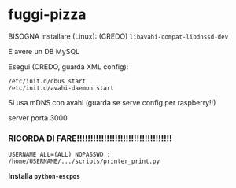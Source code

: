 # fuggi-pizza

BISOGNA installare (Linux): (CREDO) `libavahi-compat-libdnssd-dev`

E avere un DB MySQL

Esegui (CREDO, guarda XML config):

```
/etc/init.d/dbus start
/etc/init.d/avahi-daemon start
```

Si usa mDNS con avahi (guarda se serve config per raspberry!!)

server porta 3000

### RICORDA DI FARE!!!!!!!!!!!!!!!!!!!!!!!!!!!!!!!!!!!

```
USERNAME ALL=(ALL) NOPASSWD : /home/USERNAME/.../scripts/printer_print.py
```

**Installa `python-escpos`**
